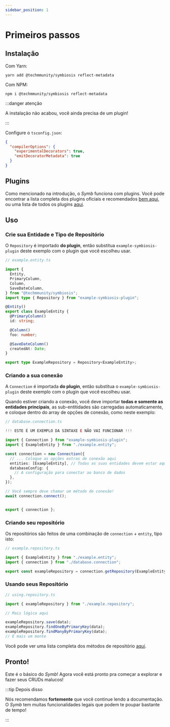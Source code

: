 ```yaml
---
sidebar_position: 1
---
```


# Primeiros passos

## Instalação

Com Yarn:

```
yarn add @techmmunity/symbiosis reflect-metadata
```

Com NPM:

```
npm i @techmmunity/symbiosis reflect-metadata
```

:::danger atenção

A instalação não acabou, você ainda precisa de um plugin!

:::

Configure o `tsconfig.json`:

```json
{
  "compilerOptions": {
    "experimentalDecorators": true,
    "emitDecoratorMetadata": true
  }
}
```

## Plugins

Como mencionado na introdução, o _Symb_ funciona com plugins. Você pode encontrar a lista completa dos plugins oficiais e recomendados [bem aqui](../overview/plugins), ou uma lista de todos os plugins [aqui](https://www.npmjs.com/search?q=keywords:techmmunity-symbiosis).

## Uso

### Crie sua Entidade e Tipo de Repositório

O `Repository` é importado **do plugin**, então substitua `example-symbiosis-plugin` deste exemplo com o plugin que você escolheu usar.

```ts
// example.entity.ts

import {
  Entity,
  PrimaryColumn,
  Column,
  SaveDateColumn,
} from "@techmmunity/symbiosis";
import type { Repository } from "example-symbiosis-plugin";

@Entity()
export class ExampleEntity {
  @PrimaryColumn()
  id: string;

  @Column()
  foo: number;

  @SaveDateColumn()
  createdAt: Date;
}

export type ExampleRepository = Repository<ExampleEntity>;
```

### Criando a sua conexão

A `Connection` é importada **do plugin**, então substitua o `example-symbiosis-plugin` deste exemplo com o plugin que você escolheu usar.

Quando estiver criando a conexão, você deve importar **todas e somente as entidades principais**, as sub-entitidades são carregadas automaticamente, e coloque dentro do array de opções de conexão, como neste exemplo:

```ts
// database.connection.ts

!!! ESTE É UM EXEMPLO DA SINTAXE E NÃO VAI FUNCIONAR !!!

import { Connection } from "example-symbiosis-plugin";
import { ExampleEntity } from "./example.entity";

const connection = new Connection({
  // ... Coloque as opções extras de conexão aqui
  entities: [ExampleEntity], // Todas as suas entidades devem estar aqui
  databaseConfig: {
    // A configuração para conectar ao banco de dados
  },
});

// Você sempre deve chamar um método de conexão!
await connection.connect();


export { connection };
```

### Criando seu repositório

Os repositórios são feitos de uma combinação de `connection` + `entity`, tipo isto:

```ts
// example.repository.ts

import { ExampleEntity } from "./example.entity";
import { connection } from "./database.connection";

export const exampleRepository = connection.getRepository(ExampleEntity);
```

### Usando seus Repositório

```ts
// using.repository.ts

import { exampleRepository } from "./example.repository";

// Mais lógica aqui

exampleRepository.save(data);
exampleRepository.findOneByPrimaryKey(data);
exampleRepository.findManyByPrimaryKey(data);
// E mais um monte
```

Você pode ver uma lista completa dos métodos de repositório [aqui](./repositories).

## Pronto!

Este é o básico do _Symb_! Agora você está pronto pra começar a explorar e fazer seus CRUDs malucos!

:::tip Depois disso

Nós recomendamos **fortemente** que você continue lendo a documentação. O _Symb_ tem muitas funcionalidades legais que podem te poupar bastante de tempo!

:::
